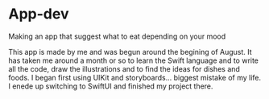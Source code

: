 # App-dev
Making an app that suggest what to eat depending on your mood 

This app is made by me and was begun around the begining of August. 
It has taken me around a month or so to learn the Swift language and 
to write all the code, draw the illustrations and to find the ideas 
for dishes and foods. I began first using UIKit and storyboards...
biggest mistake of my life. I enede up switching to SwiftUI and finished 
my project there. 
